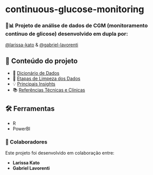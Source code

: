 # continuous-glucose-monitoring

### 🧁📊 Projeto de análise de dados de CGM (monitoramento contínuo de glicose) desenvolvido em dupla por:
[@larissa-kato](https://github.com/larissa-kato) & [@gabriel-lavorenti](https://github.com/gabriel-lavorenti)

## 📁 Conteúdo do projeto

- 📖 [Dicionário de Dados](./dataset.md)
- 🧹 [Etapas de Limpeza dos Dados](./data-cleaning.md)
- 💡 [Principais Insights](./insights.md)
- 📚 [Referências Técnicas e Clínicas](./references.md)

## 🛠️ Ferramentas
- R
- PowerBI

### 👥 Colaboradores
Este projeto foi desenvolvido em colaboração entre:
- **Larissa Kato**
- **Gabriel Lavorenti**
